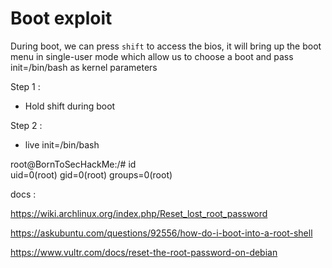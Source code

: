 # Boot exploit

During boot, we can press `shift` to access the bios, it will bring up the boot menu in
single-user mode which allow us to choose a boot and pass init=/bin/bash as
kernel parameters


Step 1 :
- Hold shift during boot

Step 2 :
- live init=/bin/bash

root@BornToSecHackMe:/# id    
uid=0(root) gid=0(root) groups=0(root)


docs :

https://wiki.archlinux.org/index.php/Reset_lost_root_password

https://askubuntu.com/questions/92556/how-do-i-boot-into-a-root-shell

https://www.vultr.com/docs/reset-the-root-password-on-debian

